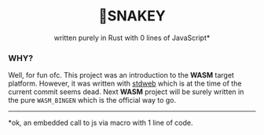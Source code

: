 <div align="center">
    <h1>🐍SNAKEY</h1>
    written purely in Rust with 0 lines of JavaScript*
</div>



### WHY?
Well, for fun ofc. This project was an introduction to the **WASM** target platform. However, it was written with [stdweb](https://github.com/koute/stdweb) which is at the time of the current commit seems dead.
Next **WASM** project will be surely written in the pure `WASM_BINGEN` which is the official way to go.


----

*ok, an embedded call to js via macro with 1 line of code.
